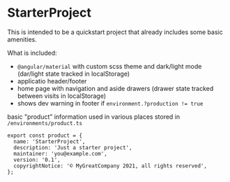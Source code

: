 # StarterProject

This is intended to be a quickstart project that already includes some basic amenities.

What is included:

- `@angular/material` with custom scss theme and dark/light mode (dar/light state tracked in localStorage)
- applicatio header/footer
- home page with navigation and aside drawers (drawer state tracked between visits in localStorage)
- shows dev warning in footer if `environment.?production != true`

basic "product" information used in various places stored in `/environments/product.ts`

```
export const product = {
  name: 'StarterProject',
  description: 'Just a starter project',
  maintainer: 'you@example.com',
  version: '0.1',
  copyrightNotice: '© MyGreatCompany 2021, all rights reserved',
};
```
